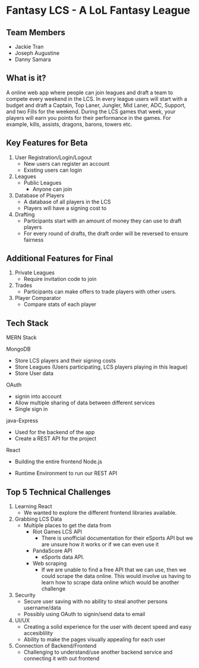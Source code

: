 # Fantasy LCS - A LoL Fantasy League

## Team Members

- Jackie Tran
- Joseph Augustine
- Danny Samara

## What is it?

A online web app where people can join leagues and draft a team to compete every weekend in the LCS. In every league users will start with a budget and draft a Captain, Top Laner, Jungler, Mid Laner, ADC, Support, and two Fills for the weekend. During the LCS games that week, your players will earn you points for their performance in the games. For example, kills, assists, dragons, barons, towers etc.

## Key Features for Beta

1. User Registration/Login/Logout
   - New users can register an account
   - Existing users can login
2. Leagues
   - Public Leagues
     - Anyone can join
3. Database of Players
   - A database of all players in the LCS
   - Players will have a signing cost to 
4. Drafting
   - Participants start with an amount of money they can use to draft players
   - For every round of drafts, the draft order will be reversed to ensure fairness

## Additional Features for Final

1. Private Leagues
   - Require invitation code to join
2. Trades
   - Participants can make offers to trade players with other users.
3. Player Comparator
   - Compare stats of each player

## Tech Stack

MERN Stack

MongoDB

- Store LCS players and their signing costs
- Store Leagues (Users participating, LCS players playing in this league)
- Store User data

OAuth

- signin into account 
- Allow multiple sharing of data between different services 
- Single sign in

java-Express

- Used for the backend of the app
- Create a REST API for the project

React

- Building the entire frontend
Node.js

- Runtime Environment to run our REST API

## Top 5 Technical Challenges

1. Learning React
   - We wanted to explore the different frontend libraries available.
2. Grabbing LCS Data
   - Multiple places to get the data from
     - Riot Games LCS API
       - There is unofficial documentation for their eSports API but we are unsure how it works or if we can even use it
     - PandaScore API
       - eSports data API. 
     - Web scraping
       - If we are unable to find a free API that we can use, then we could scrape the data online. This would involve us having to learn how to scrape data online which would be another challenge
3. Security
   - Secure user saving with no ability to steal another persons username/data
   - Possibly using OAuth to signin/send data to email
4. UI/UX
   - Creating a solid experience for the user with decent speed and easy accesiblility
   - Ability to make the pages visually appealing for each user
5. Connection of Backend/Frontend
   - Challenging to understand/use another backend service and connecting it with out frontend 
